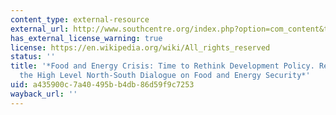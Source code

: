 ```yaml
---
content_type: external-resource
external_url: http://www.southcentre.org/index.php?option=com_content&task=view&id=849&Itemid=1
has_external_license_warning: true
license: https://en.wikipedia.org/wiki/All_rights_reserved
status: ''
title: '*Food and Energy Crisis: Time to Rethink Development Policy. Reflections from
  the High Level North-South Dialogue on Food and Energy Security*'
uid: a435900c-7a40-495b-b4db-86d59f9c7253
wayback_url: ''
---
```

